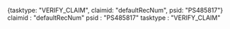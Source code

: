 {tasktype: "VERIFY_CLAIM", claimid: "defaultRecNum", psid: "PS485817"}
claimid
: 
"defaultRecNum"
psid
: 
"PS485817"
tasktype
: 
"VERIFY_CLAIM"
